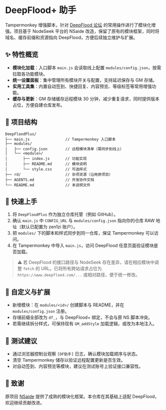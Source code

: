 # DeepFlood+ 助手

Tampermonkey 增强脚本，针对 [DeepFlood 论坛](https://www.deepflood.com) 的常用操作进行了模块化增强。项目基于 NodeSeek 平台的 NSaide 改造，保留了原有的模块框架，同时将域名、缓存前缀和资源指向 DeepFlood，方便后续独立维护与扩展。

## ✨ 特性概览
- **模块化加载**：入口脚本 `main.js` 会读取线上配置 `modules/config.json`，按需拉取各功能模块。
- **统一设置面板**：集中管理所有模块开关与配置，支持延迟保存与 GM 存储。
- **实用工具集**：内置自动签到、快捷回复、内容预览、等级标签等常用增强功能。
- **缓存与更新**：GM 存储缓存远程模块 30 分钟，减少重复请求，同时提供版本占位，方便自建仓库发布。

## 📁 项目结构
```
DeepFloodPlus/
├── main.js                // Tampermonkey 入口脚本
├── modules/
│   ├── config.json        // 远程模块清单（需同步到线上）
│   └── <module>/
│       ├── index.js       // 功能实现
│       ├── README.md      // 模块说明
│       └── style.css      // 可选样式
├── rd/                    // 杂项资源（沿用原项目）
├── AGENTS.md              // 开发协作文档
└── README.md              // 本说明文件
```

## 🚀 快速上手
1. 将 `DeepFloodPlus` 作为独立仓库托管（例如 GitHub）。
2. 确认 `main.js` 中 `CONFIG_URL` 与 `modules/config.json` 指向你的仓库 RAW 地址（默认已配置为 zen1zi 账户）。
3. 把 `modules/` 下的脚本和样式同步到同一仓库，保证 Tampermonkey 可以访问。
4. 在 Tampermonkey 中导入 `main.js`，访问 DeepFlood 任意页面验证模块是否加载。

> ⚠️ 若 DeepFlood 的接口路径与 NodeSeek 存在差异，请在相应模块中调整 `fetch` 的 URL。已将所有跨站请求占位为 `https://www.deepflood.com/...` 或相对路径，便于统一修改。

## 🔧 自定义与扩展
- 新增模块：在 `modules/<id>/` 创建脚本与 README，并在 `modules/config.json` 注册。
- 存储前缀全部改为 `df_`，与 DeepFlood+ 绑定，不会与原 NS 脚本冲突。
- 若需继续拆分样式，可保持现有 `GM_addStyle` 加载逻辑，或改为本地注入。

## 🧪 测试建议
- 通过浏览器控制台观察 `[DF助手]` 日志，确认模块加载顺序与状态。
- 清空 Tampermonkey 储存以验证远程配置更新是否生效。
- 对自动签到、内容预览等模块，建议在测试账号上验证接口兼容性。

## 🙏 致谢
原项目 [NSaide](https://github.com/stardeep925/NSaide) 提供了成熟的模块化框架。本仓库在其基础上适配 DeepFlood，欢迎继续贡献改进。
